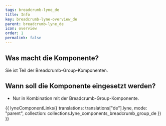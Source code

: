 ```yaml
---
tags: breadcrumb-lyne_de
title: Info
key: breadcrumb-lyne-overview_de
parent: breadcrumb-lyne_de
icon: overview
order: 1
permalink: false
---
```


## Was macht die Komponente?
Sie ist Teil der Breadcrumb-Group-Komponenten.

## Wann soll die Komponente eingesetzt werden?
* Nur in Kombination mit der Breadcrumb-Group-Komponente.

{{ lyneComponentLinks({
  translations: translations["de"].lyne,
  mode: "parent",
  collection: collections.lyne_components_breadcrumb_group_de
}) }}